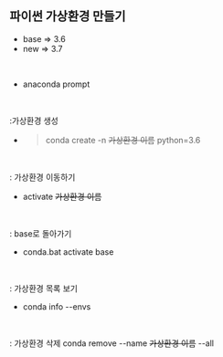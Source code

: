 ## 파이썬 가상환경 만들기 <br>

* base => 3.6
* new => 3.7

<br> 

- anaconda prompt

<br>

:가상환경 생성
- >conda create -n ~~가상환경 이름~~ python=3.6

<br>

: 가상환경 이동하기
- activate ~~가상환경 이름~~

<br>

: base로 돌아가기
- conda.bat activate base 

<br>

: 가상환경 목록 보기
- conda info --envs

<br>

: 가상환경 삭제
conda remove --name ~~가상환경 이름~~ --all
